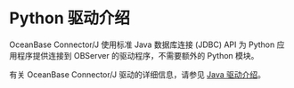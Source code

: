 # Python 驱动介绍

OceanBase Connector/J 使用标准 Java 数据库连接 (JDBC) API 为 Python 应用程序提供连接到 OBServer 的驱动程序，不需要额外的 Python 模块。

有关 OceanBase Connector/J 驱动的详细信息，请参见 [Java 驱动介绍](t2184198.md#topic-2184198)。
